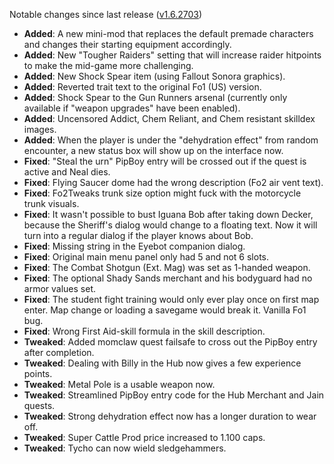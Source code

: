 Notable changes since last release ([v1.6.2703](https://github.com/rotators/Fo1in2/releases/tag/v1.6.2703))

- **Added**: A new mini-mod that replaces the default premade characters and changes their starting equipment accordingly.
- **Added**: New "Tougher Raiders" setting that will increase raider hitpoints to make the mid-game more challenging.
- **Added**: New Shock Spear item (using Fallout Sonora graphics).
- **Added**: Reverted trait text to the original Fo1 (US) version.
- **Added**: Shock Spear to the Gun Runners arsenal (currently only available if "weapon upgrades" have been enabled).
- **Added**: Uncensored Addict, Chem Reliant, and Chem resistant skilldex images.
- **Added**: When the player is under the "dehydration effect" from random encounter, a new status box will show up on the interface now.
- **Fixed**: "Steal the urn" PipBoy entry will be crossed out if the quest is active and Neal dies.
- **Fixed**: Flying Saucer dome had the wrong description (Fo2 air vent text).
- **Fixed**: Fo2Tweaks trunk size option might fuck with the motorcycle trunk visuals.
- **Fixed**: It wasn't possible to bust Iguana Bob after taking down Decker, because the Sheriff's dialog would change to a floating text. Now it will turn into a regular dialog if the player knows about Bob.
- **Fixed**: Missing string in the Eyebot companion dialog.
- **Fixed**: Original main menu panel only had 5 and not 6 slots.
- **Fixed**: The Combat Shotgun (Ext. Mag) was set as 1-handed weapon.
- **Fixed**: The optional Shady Sands merchant and his bodyguard had no armor values set.
- **Fixed**: The student fight training would only ever play once on first map enter. Map change or loading a savegame would break it. Vanilla Fo1 bug.
- **Fixed**: Wrong First Aid-skill formula in the skill description.
- **Tweaked**: Added momclaw quest failsafe to cross out the PipBoy entry after completion.
- **Tweaked**: Dealing with Billy in the Hub now gives a few experience points.
- **Tweaked**: Metal Pole is a usable weapon now.
- **Tweaked**: Streamlined PipBoy entry code for the Hub Merchant and Jain quests.
- **Tweaked**: Strong dehydration effect now has a longer duration to wear off.
- **Tweaked**: Super Cattle Prod price increased to 1.100 caps.
- **Tweaked**: Tycho can now wield sledgehammers.
